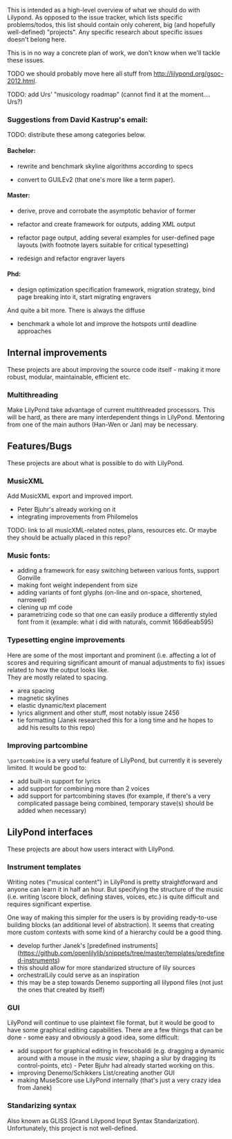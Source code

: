 This is intended as a high-level overview of what we should do with Lilypond.
As opposed to the issue tracker, which lists specific problems/todos,
this list should contain only coherent, big (and hopefully well-defined) "projects".
Any specific research about specific issues doesn't belong here.

This is in no way a concrete plan of work, we don't know when we'll tackle these
issues.


TODO we should probably move here all stuff from http://lilypond.org/gsoc-2012.html.

TODO: add Urs' "musicology roadmap" (cannot find it at the moment.... Urs?)


### Suggestions from David Kastrup's email:

TODO: distribute these among categories below.

#### Bachelor:

* rewrite and benchmark skyline algorithms according to specs

* convert to GUILEv2 (that one's more like a term paper).

#### Master:

* derive, prove and corrobate the asymptotic behavior of former

* refactor and create framework for outputs, adding XML output

* refactor page output, adding several examples for user-defined
  page layouts (with footnote layers suitable for critical typesetting)

* redesign and refactor engraver layers

#### Phd:    

* design optimization specification framework, migration strategy,
  bind page breaking into it, start migrating engravers

And quite a bit more.  There is always the diffuse

* benchmark a whole lot and improve the hotspots until deadline
  approaches


Internal improvements
---------------------

These projects are about improving the source code itself - making it
more robust, modular, maintainable, efficient etc.

### Multithreading

Make LilyPond take advantage of current multithreaded processors.  This will be
hard, as there are many interdependent things in LilyPond.  Mentoring
from one of the main authors (Han-Wen or Jan) may be necessary.


Features/Bugs
-------------

These projects are about what is possible to do with LilyPond.


### MusicXML

Add MusicXML export and improved import.
- Peter Bjuhr's already working on it
- integrating improvements from Philomelos

TODO: link to all musicXML-related notes, plans, resources etc. Or maybe they should
be actually placed in this repo?


### Music fonts:
- adding a framework for easy switching between various fonts, support Gonville
- making font weight independent from size
- adding variants of font glyphs (on-line and on-space, shortened, narrowed)
- clening up mf code
- parametrizing code so that one can easily produce a differently styled
  font from it (example: what i did with naturals, commit 166d6eab595)


### Typesetting engine improvements

Here are some of the most important and prominent (i.e. affecting a lot
of scores and requiring significant amount of manual adjustments to fix)
issues related to how the output looks like.  
They are mostly related to spacing.
- area spacing
- magnetic skylines
- elastic dynamic/text placement
- lyrics alignment and other stuff, most notably issue 2456
- tie formatting (Janek researched this for a long time and he hopes
  to add his results to this repo)

### Improving partcombine

`\partcombine` is a very useful feature of LilyPond, but currently it is severely
limited.  It would be good to:
* add built-in support for lyrics
* add support for combining more than 2 voices
* add support for partcombining staves (for example, if there's a very
  complicated passage being combined, temporary stave(s) should be added
  when necessary)



LilyPond interfaces
-------------------

These projects are about how users interact with LilyPond.


### Instrument templates

Writing notes ("musical content") in LilyPond is pretty straightforward
and anyone can learn it in half an hour.  But specifying the structure
of the music (i.e. writing \score block, defining staves, voices, etc.)
is quite difficult and requires significant expertise.

One way of making this simpler for the users is by providing ready-to-use
building blocks (an additional level of abstraction).  It seems that
creating more custom contexts with some kind of a hierarchy could be a
good thing.

- develop further Janek's [predefined instruments]
(https://github.com/openlilylib/snippets/tree/master/templates/predefined-instruments)
- this should allow for more standarized structure of lily sources
- orchestralLily could serve as an inspiration
- this may be a step towards Denemo supporting all lilypond files
  (not just the ones that created by itself)


### GUI

LilyPond will continue to use plaintext file format, but it would be
good to have some graphical editing capabilities.  There are a few things
that can be done - some easy and obviously a good idea, some difficult:
* add support for graphical editing in frescobaldi (e.g. dragging a dynamic
  around with a mouse in the _music view_, shaping a slur by dragging its
  control-points, etc) - Peter Bjuhr had already started working on this.
* improving Denemo/Schikkers List/creating another GUI
* making MuseScore use LilyPond internally (that's just a very crazy idea
  from Janek)


### Standarizing syntax

Also known as GLISS (Grand Lilypond Input Syntax Standarization).
Unfortunately, this project is not well-defined.
